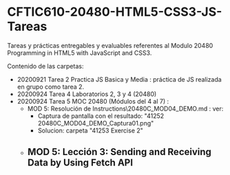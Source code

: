 # CFTIC610-20480-HTML5-CSS3-JS-Tareas
Tareas y prácticas entregables y evaluables referentes al Modulo 20480 Programming in HTML5 with JavaScript and CSS3.

Contenido de las carpetas:

- 20200921 Tarea 2 Practica JS Basica y Media : práctica de JS realizada en grupo como tarea 2.
- 20200924 Tarea 4 Laboratorios 2, 3 y 4 (20480)
- 20200924 Tarea 5 MOC 20480 (Módulos del 4 al 7)  :  
    - MOD 5: Resolución de Instructions\20480C_MOD04_DEMO.md : ver: 
       	- Captura de pantalla con el resultado: "41252 20480C_MOD04_DEMO_Captura01.png"
       - Solucion: carpeta "41253 Exercise 2"
    - MOD 5: Lección 3:  Sending and Receiving Data by Using Fetch API
        - 


